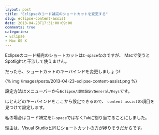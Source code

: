 ```yaml
---
layout: post
title: "Eclipseのコード補完のショートカットを変更する"
slug: eclipse-content-assist
date: 2013-04-23T17:31:00+09:00
comments: true
categories: 
- Eclipse
- Mac OS X
---
```


Eclipseのコード補完のショートカットは`C-space`なのですが、
Macで使うとSpotlightと干渉して使えません。

だったら、ショートカットのキーバインドを変更しましょう!

{% img /images/posts/2013-04-23-eclipse-content-assist.png %}

設定方法はメニューバーから`Eclipse/環境設定/General/Keys`です。

ほとんどのキーバインドをここから設定できるので、
`content assist`の項目を見つけて設定します。

私の場合はコード補完を`C-space`ではなく`Tab`に割り当てることにしました。

理由は、Visual Studioと同じショートカットの方が捗りそうだからです。
